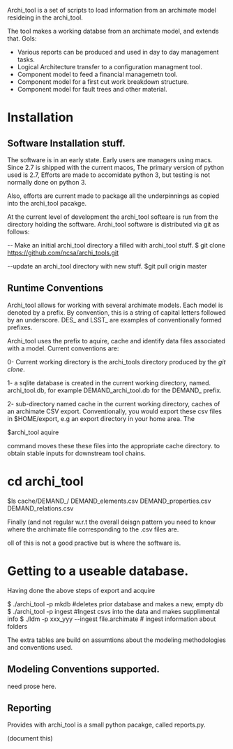 Archi_tool is a set of scripts to load information from
an archimate model resideing in the archi_tool.

The tool makes a working databse from an archimate model,
and extends that.   Gols:

- Various reports can be produced and used in day to day management tasks.
- Logical Architecture transfer  to a configuration managment tool.
- Component model to feed a financial managemetn tool.
- Component model for a first cut work breakdown structure.
- Component model for fault trees and other material.

Installation
============

Software Installation stuff.
----------------------------
The software is in an early state. Early users
are managers using macs. Since 2.7 is shipped with
the current macos, The primary version of python
used is 2.7, Efforts are made to accomidate python 3,
but testing is not normally done on python 3.

Also, efforts are current made to package all the
underpinnings as copied into the archi_tool pacakge. 

At the current level of development the archi_tool softeare is
run from the directory holding the software.  Archi_tool software
is distributed via git as follows:

--  Make an initial  archi_tool directory a filled with archi_tool stuff.
$ git clone https://github.com/ncsa/archi_tools.git

--update an archi_tool directory with new stuff.
$git pull origin master

Runtime Conventions
-------------------
Archi_tool allows for working with several archimate models.  Each
model is denoted by a prefix. By convention, this is a string
of capital letters followed by an underscore.  DES_  and LSST_ are
examples of conventionally formed prefixes.

Archi_tool uses the prefix to aquire, cache and identify data files
associated with a model.   Current conventions are:

0- Current working directory is the archi_tools directory produced
by the *git clone*.

1- a sqlite database is created in the current working directory,
named. <prefix>archi_tool.db, for example DEMAND_archi_tool.db
for the DEMAND_ prefix.

2- sub-directory named cache in the current working  directory,
caches of an archimate CSV export. Conventionally, you would export these
csv files in $HOME/export, e.g an export directory in your home area.  The

$archi_tool aquire

command moves these these files into the appropriate cache directory.
to obtain stable inputs for downstream tool chains.

# cd archi_tool
$ls cache/DEMAND_/
DEMAND_elements.csv     DEMAND_properties.csv   DEMAND_relations.csv

Finally (and not regular w.r.t the overall deisgn pattern you need to know
where the archimate file corresponding to the .csv files are.

oll of this is not a good practive but is where the software is.

Getting to a useable database.
==============================

Having done the above steps of export and acquire

$ ./archi_tool -p mkdb   #deletes prior database and makes a new, empty db
$ ./archi_tool -p ingest #Ingest csvs into the data and makes supplimental info
$ ./ldm -p xxx_yyy  --ingest file.archimate  # ingest information about folders

The extra tables are build on assumtions about the  modeling
methodologies and conventions used.

Modeling Conventions supported.
-------------------------------

need prose here.

Reporting
---------

Provides with archi_tool is a small python pacakge, called reports.py.

(document this)